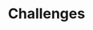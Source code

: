 ---
layout: one_column_cms_prizes
title: Challenges
display_title: Challenges
cms_blocks:
    - hackgt_prizes
    - blackrock_prize
    - ncr_prize
    - nsin_drone
    - nsin_q
    - nsin_seismic
    - wayfair_prize
    - disney_prize
    - accenture_prize
    - pdi_prize
    - anthem_prize
    - equifax_prize
    - msft_prize
    - esri_prize
    - alexa_prize
    - teleportal_prize
    - bny_prize
    - cap_one_prize
    - bose_prize
    - statefarm_prize
    - att_prize
    - facebook_prize
    - ceismc_prize
icon: nav_icons/DayLink.svg
---